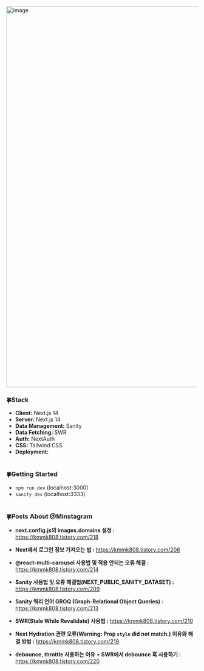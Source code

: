 <img width="1000" alt="image" src="https://github.com/user-attachments/assets/b688acd1-6c3c-42a0-baa5-eb7db2e00db3">

### 🍀Stack

- **Client:** Next.js 14 <br/>
- **Server:** Next.js 14 <br/>
- **Data Management:** Sanity <br/>
- **Data Fetching:** SWR <br/>
- **Auth:** NextAuth <br/>
- **CSS:** Tailwind CSS <br/>
- **Deployment:** <br/><br/>

### 🍀Getting Started

- `npm run dev` (localhost:3000)<br/>
- `sanity dev` (localhost:3333)<br/><br/>

### 🍀Posts About @Minstagram

- **next.config.js의 images.domains 설정 :**
  https://kmmk808.tistory.com/218

- **Next에서 로그인 정보 가져오는 법 :**
  https://kmmk808.tistory.com/206

- **@react-multi-carousel 사용법 및 적용 안되는 오류 해결 :**
  https://kmmk808.tistory.com/214

- **Sanity 사용법 및 오류 해결법(NEXT_PUBLIC_SANITY_DATASET) :**
  https://kmmk808.tistory.com/209

- **Sanity 쿼리 언어 GROQ (Graph-Relational Object Queries) :**
  https://kmmk808.tistory.com/213

- **SWR(Stale While Revalidate) 사용법 :**
  https://kmmk808.tistory.com/210

- **Next Hydration 관련 오류(Warning: Prop `style` did not match.) 이유와 해결 방법 :**
  https://kmmk808.tistory.com/219

- **debounce, throttle 사용하는 이유 + SWR에서 debounce 훅 사용하기 :**
  https://kmmk808.tistory.com/220
